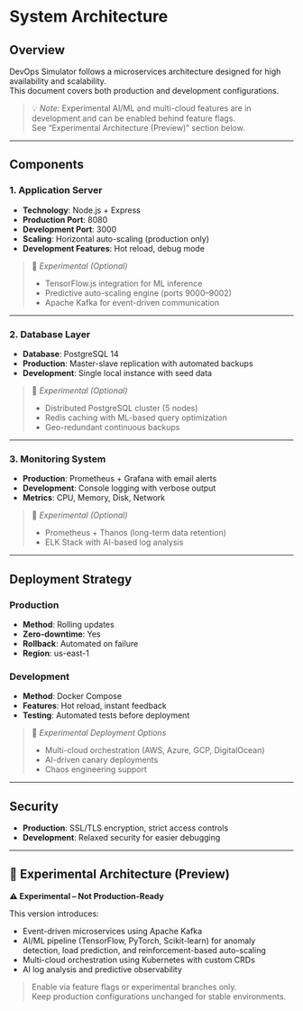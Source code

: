 # System Architecture

## Overview
DevOps Simulator follows a microservices architecture designed for high availability and scalability.  
This document covers both production and development configurations.

> 💡 *Note:* Experimental AI/ML and multi-cloud features are in development and can be enabled behind feature flags.  
> See “Experimental Architecture (Preview)” section below.

---

## Components

### 1. Application Server
- **Technology**: Node.js + Express  
- **Production Port**: 8080  
- **Development Port**: 3000  
- **Scaling**: Horizontal auto-scaling (production only)  
- **Development Features**: Hot reload, debug mode  

> 🧪 *Experimental (Optional)*  
> - TensorFlow.js integration for ML inference  
> - Predictive auto-scaling engine (ports 9000–9002)  
> - Apache Kafka for event-driven communication  

---

### 2. Database Layer
- **Database**: PostgreSQL 14  
- **Production**: Master-slave replication with automated backups  
- **Development**: Single local instance with seed data  

> 🧪 *Experimental (Optional)*  
> - Distributed PostgreSQL cluster (5 nodes)  
> - Redis caching with ML-based query optimization  
> - Geo-redundant continuous backups  

---

### 3. Monitoring System
- **Production**: Prometheus + Grafana with email alerts  
- **Development**: Console logging with verbose output  
- **Metrics**: CPU, Memory, Disk, Network  

> 🧪 *Experimental (Optional)*  
> - Prometheus + Thanos (long-term data retention)  
> - ELK Stack with AI-based log analysis  

---

## Deployment Strategy

### Production
- **Method**: Rolling updates  
- **Zero-downtime**: Yes  
- **Rollback**: Automated on failure  
- **Region**: us-east-1  

### Development
- **Method**: Docker Compose  
- **Features**: Hot reload, instant feedback  
- **Testing**: Automated tests before deployment  

> 🧪 *Experimental Deployment Options*  
> - Multi-cloud orchestration (AWS, Azure, GCP, DigitalOcean)  
> - AI-driven canary deployments  
> - Chaos engineering support  

---

## Security
- **Production**: SSL/TLS encryption, strict access controls  
- **Development**: Relaxed security for easier debugging  

---

## 🧪 Experimental Architecture (Preview)

**⚠️ Experimental – Not Production-Ready**

This version introduces:
- Event-driven microservices using Apache Kafka  
- AI/ML pipeline (TensorFlow, PyTorch, Scikit-learn) for anomaly detection, load prediction, and reinforcement-based auto-scaling  
- Multi-cloud orchestration using Kubernetes with custom CRDs  
- AI log analysis and predictive observability  

> Enable via feature flags or experimental branches only.  
> Keep production configurations unchanged for stable environments.
